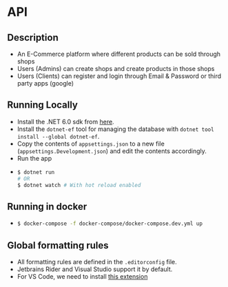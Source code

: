 # API

## Description

-   An E-Commerce platform where different products can be sold through shops
-   Users (Admins) can create shops and create products in those shops
-   Users (Clients) can register and login through Email & Password or third party apps (google)

## Running Locally

-   Install the .NET 6.0 sdk from [here](https://dotnet.microsoft.com/en-us/download).
-   Install the `dotnet-ef` tool for managing the database with `dotnet tool install --global dotnet-ef`.
-   Copy the contents of `appsettings.json` to a new file (`appsettings.Development.json`) and edit the contents
    accordingly.
-   Run the app
-   ```bash
    $ dotnet run
    # OR
    $ dotnet watch # With hot reload enabled
    ```

## Running in docker

-   ```bash
    $ docker-compose -f docker-compose/docker-compose.dev.yml up
    ```

## Global formatting rules

-   All formatting rules are defined in the `.editorconfig` file.
-   Jetbrains Rider and Visual Studio support it by default.
-   For VS Code, we need to install [this extension](https://marketplace.visualstudio.com/items?itemName=EditorConfig.EditorConfig)
